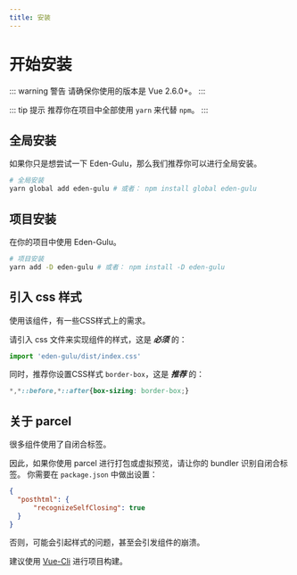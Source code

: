 ```yaml
---
title: 安装
---
```


# 开始安装

::: warning 警告
请确保你使用的版本是 Vue 2.6.0+。
:::

::: tip 提示
推荐你在项目中全部使用 `yarn` 来代替 `npm`。
:::

## 全局安装

如果你只是想尝试一下 Eden-Gulu，那么我们推荐你可以进行全局安装。

```sh
# 全局安装
yarn global add eden-gulu # 或者： npm install global eden-gulu
```

## 项目安装

在你的项目中使用 Eden-Gulu。

```sh
# 项目安装
yarn add -D eden-gulu # 或者： npm install -D eden-gulu
```

## 引入 css 样式

使用该组件，有一些CSS样式上的需求。

请引入 css 文件来实现组件的样式，这是 ***必须*** 的：
```js
import 'eden-gulu/dist/index.css'
```

同时，推荐你设置CSS样式 `border-box`，这是 ***推荐*** 的：

```css
*,*::before,*::after{box-sizing: border-box;}
```

## 关于 parcel

很多组件使用了自闭合标签。

因此，如果你使用 parcel 进行打包或虚拟预览，请让你的 bundler 识别自闭合标签。
你需要在 `package.json` 中做出设置：

```json
{
  "posthtml": {
      "recognizeSelfClosing": true
  }
}
```

否则，可能会引起样式的问题，甚至会引发组件的崩溃。

建议使用 [Vue-Cli](https://cli.vuejs.org/zh/) 进行项目构建。
